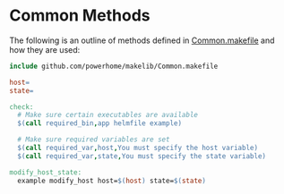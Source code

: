 # Common Methods
The following is an outline of methods defined in [Common.makefile](../Common.makefile) and how they are used:

```Makefile
include github.com/powerhome/makelib/Common.makefile

host=
state=

check:
  # Make sure certain executables are available
  $(call required_bin,app helmfile example)

  # Make sure required variables are set
  $(call required_var,host,You must specify the host variable)
  $(call required_var,state,You must specify the state variable)

modify_host_state:
  example modify_host host=$(host) state=$(state)

```
